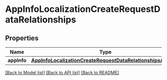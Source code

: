 # AppInfoLocalizationCreateRequestDataRelationships

## Properties
Name | Type | Description | Notes
------------ | ------------- | ------------- | -------------
**appInfo** | [**AppInfoLocalizationCreateRequestDataRelationshipsAppInfo**](AppInfoLocalizationCreateRequestDataRelationshipsAppInfo.md) |  | 

[[Back to Model list]](../README.md#documentation-for-models) [[Back to API list]](../README.md#documentation-for-api-endpoints) [[Back to README]](../README.md)


